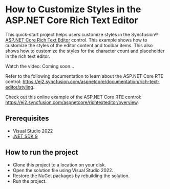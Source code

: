 # How to Customize Styles in the ASP.NET Core Rich Text Editor

This quick-start project helps users customize styles in the Syncfusion® [ASP.NET Core Rich Text Editor]( https://www.syncfusion.com/aspnet-core-ui-controls/wysiwyg-rich-text-editor?utm_source=github&utm_medium=listing&utm_campaign=tutorial-videos-aspnetcore-rte-stylecustomization) control. This example shows how to customize the styles of the editor content and toolbar items. This also shows how to customize the styles for the character count and placeholder in the rich text editor.

Watch the video: Coming soon…

Refer to the following documentation to learn about the ASP.NET Core RTE control: https://ej2.syncfusion.com/aspnetcore/documentation/rich-text-editor/styling.

Check out this online example of the ASP.NET Core RTE control: https://ej2.syncfusion.com/aspnetcore/richtexteditor/overview.

## Prerequisites

* Visual Studio 2022
* [.NET SDK 9]( https://dotnet.microsoft.com/en-us/download)

## How to run the project

* Clone this project to a location on your disk.
* Open the solution file using Visual Studio 2022.
* Restore the NuGet packages by rebuilding the solution.
* Run the project.



